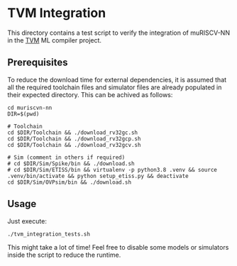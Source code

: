 # TVM Integration

This directory contains a test script to verify the integration of muRISCV-NN in the [TVM](https://github.com/apache/tvm) ML compiler project.

## Prerequisites

To reduce the download time for external dependencies, it is assumed that all the required toolchain files and simulator files are already populated in their expected directory. This can be achived as follows:

```
cd muriscvn-nn
DIR=$(pwd)

# Toolchain
cd $DIR/Toolchain && ./download_rv32gc.sh
cd $DIR/Toolchain && ./download_rv32gcp.sh
cd $DIR/Toolchain && ./download_rv32gcv.sh

# Sim (comment in others if required)
# cd $DIR/Sim/Spike/bin && ./download.sh
# cd $DIR/Sim/ETISS/bin && virtualenv -p python3.8 .venv && source .venv/bin/activate && python setup_etiss.py && deactivate
cd $DIR/Sim/OVPsim/bin && ./download.sh
```

## Usage

Just execute:

```
./tvm_integration_tests.sh
```

This might take a lot of time! Feel free to disable some models or simulators inside the script to reduce the runtime.

